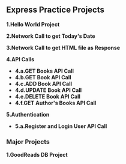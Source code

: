 ## Express Practice Projects

**1.Hello World Project**

**2.Network Call to get Today's Date**

**3.Network Call to get HTML file as Response**

**4.API Calls**
- **4.a.GET Books API Call**
- **4.b.GET Book API Call**
- **4.c.ADD Book API Call**
- **4.d.UPDATE Book API Call**
- **4.e.DELETE Book API Call**
- **4.f.GET Author's Books API Call**

**5.Authentication**
- **5.a.Register and Login User API Call**

### Major Projects

**1.GoodReads DB Project**